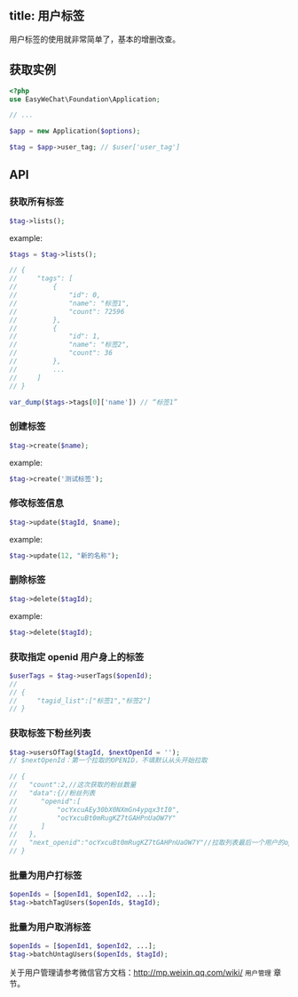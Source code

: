 title: 用户标签
---

用户标签的使用就非常简单了，基本的增删改查。

## 获取实例

```php
<?php
use EasyWeChat\Foundation\Application;

// ...

$app = new Application($options);

$tag = $app->user_tag; // $user['user_tag']
```

## API

### 获取所有标签

```php
$tag->lists();
```

example:

```php
$tags = $tag->lists();

// {
//     "tags": [
//         {
//             "id": 0,
//             "name": "标签1",
//             "count": 72596
//         },
//         {
//             "id": 1,
//             "name": "标签2",
//             "count": 36
//         },
//         ...
//     ]
// }

var_dump($tags->tags[0]['name']) // “标签1”
```

### 创建标签

```php
$tag->create($name);
```

example:

```php
$tag->create('测试标签');
```

### 修改标签信息

```php
$tag->update($tagId, $name);
```

example:

```php
$tag->update(12, "新的名称");
```

### 删除标签

```php
$tag->delete($tagId);
```

example:

```php
$tag->delete($tagId);
```

### 获取指定 openid 用户身上的标签

```php
$userTags = $tag->userTags($openId);
//
// {
//     "tagid_list":["标签1","标签2"]
// }
```

### 获取标签下粉丝列表

```php
$tag->usersOfTag($tagId, $nextOpenId = ''); 
// $nextOpenId：第一个拉取的OPENID，不填默认从头开始拉取

// {
//   "count":2,//这次获取的粉丝数量
//   "data":{//粉丝列表
//      "openid":[
//          "ocYxcuAEy30bX0NXmGn4ypqx3tI0",
//          "ocYxcuBt0mRugKZ7tGAHPnUaOW7Y"
//      ]
//   },
//   "next_openid":"ocYxcuBt0mRugKZ7tGAHPnUaOW7Y"//拉取列表最后一个用户的openid
// }
```

### 批量为用户打标签

```php
$openIds = [$openId1, $openId2, ...];
$tag->batchTagUsers($openIds, $tagId);
```


### 批量为用户取消标签

```php
$openIds = [$openId1, $openId2, ...];
$tag->batchUntagUsers($openIds, $tagId);
```

关于用户管理请参考微信官方文档：http://mp.weixin.qq.com/wiki/ `用户管理` 章节。
